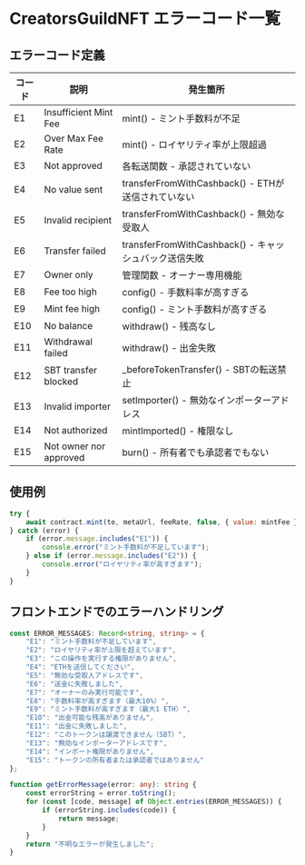 # CreatorsGuildNFT エラーコード一覧

## エラーコード定義

| コード | 説明 | 発生箇所 |
|--------|------|----------|
| E1 | Insufficient Mint Fee | mint() - ミント手数料が不足 |
| E2 | Over Max Fee Rate | mint() - ロイヤリティ率が上限超過 |
| E3 | Not approved | 各転送関数 - 承認されていない |
| E4 | No value sent | transferFromWithCashback() - ETHが送信されていない |
| E5 | Invalid recipient | transferFromWithCashback() - 無効な受取人 |
| E6 | Transfer failed | transferFromWithCashback() - キャッシュバック送信失敗 |
| E7 | Owner only | 管理関数 - オーナー専用機能 |
| E8 | Fee too high | config() - 手数料率が高すぎる |
| E9 | Mint fee high | config() - ミント手数料が高すぎる |
| E10 | No balance | withdraw() - 残高なし |
| E11 | Withdrawal failed | withdraw() - 出金失敗 |
| E12 | SBT transfer blocked | _beforeTokenTransfer() - SBTの転送禁止 |
| E13 | Invalid importer | setImporter() - 無効なインポーターアドレス |
| E14 | Not authorized | mintImported() - 権限なし |
| E15 | Not owner nor approved | burn() - 所有者でも承認者でもない |

## 使用例

```javascript
try {
    await contract.mint(to, metaUrl, feeRate, false, { value: mintFee });
} catch (error) {
    if (error.message.includes("E1")) {
        console.error("ミント手数料が不足しています");
    } else if (error.message.includes("E2")) {
        console.error("ロイヤリティ率が高すぎます");
    }
}
```

## フロントエンドでのエラーハンドリング

```typescript
const ERROR_MESSAGES: Record<string, string> = {
    "E1": "ミント手数料が不足しています",
    "E2": "ロイヤリティ率が上限を超えています",
    "E3": "この操作を実行する権限がありません",
    "E4": "ETHを送信してください",
    "E5": "無効な受取人アドレスです",
    "E6": "送金に失敗しました",
    "E7": "オーナーのみ実行可能です",
    "E8": "手数料率が高すぎます（最大10%）",
    "E9": "ミント手数料が高すぎます（最大1 ETH）",
    "E10": "出金可能な残高がありません",
    "E11": "出金に失敗しました",
    "E12": "このトークンは譲渡できません（SBT）",
    "E13": "無効なインポーターアドレスです",
    "E14": "インポート権限がありません",
    "E15": "トークンの所有者または承認者ではありません"
};

function getErrorMessage(error: any): string {
    const errorString = error.toString();
    for (const [code, message] of Object.entries(ERROR_MESSAGES)) {
        if (errorString.includes(code)) {
            return message;
        }
    }
    return "不明なエラーが発生しました";
}
```